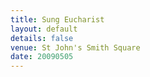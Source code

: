 ```yaml
---
title: Sung Eucharist
layout: default
details: false
venue: St John's Smith Square
date: 20090505
---
```

